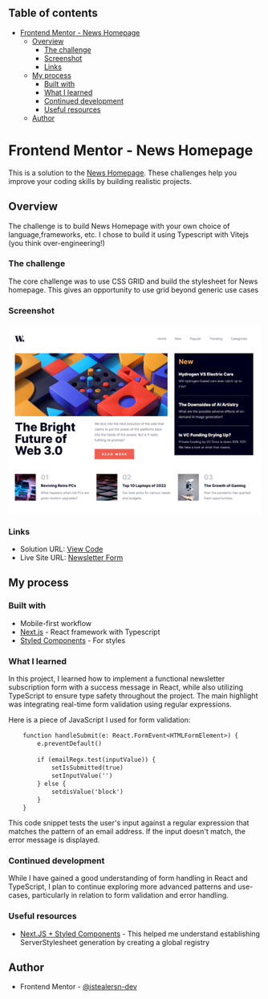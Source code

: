 ## Table of contents
- [Frontend Mentor - News Homepage](#frontend-mentor---news-homepage)
  - [Overview](#overview)
    - [The challenge](#the-challenge)
    - [Screenshot](#screenshot)
    - [Links](#links)
  - [My process](#my-process)
    - [Built with](#built-with)
    - [What I learned](#what-i-learned)
    - [Continued development](#continued-development)
    - [Useful resources](#useful-resources)
  - [Author](#author)


# Frontend Mentor - News Homepage

This is a solution to the [News Homepage](https://www.frontendmentor.io/challenges/news-homepage-H6SWTa1MFl/hub). These challenges help you improve your coding skills by building realistic projects. 
## Overview
The challenge is to build News Homepage with your own choice of language,frameworks, etc. I chose to build it using Typescript with Vitejs (you think over-engineering!)
### The challenge
The core challenge was to use CSS GRID and build the stylesheet for News homepage. This gives an opportunity to use grid beyond generic use cases
### Screenshot

![](./screenshot.png)

### Links

- Solution URL: [View Code](https://github.com/istealersn-dev/news-homepage)
- Live Site URL: [Newsletter Form](https://newsletter-form-green.vercel.app/)

## My process

### Built with

- Mobile-first workflow
- [Next.js](https://nextjs.org/) - React framework with Typescript
- [Styled Components](https://styled-components.com/) - For styles


### What I learned

In this project, I learned how to implement a functional newsletter subscription form with a success message in React, while also utilizing TypeScript to ensure type safety throughout the project. The main highlight was integrating real-time form validation using regular expressions.

Here is a piece of JavaScript I used for form validation:

```tsx
    function handleSubmit(e: React.FormEvent<HTMLFormElement>) {
        e.preventDefault()

        if (emailRegx.test(inputValue)) {
            setIsSubmitted(true)
            setInputValue('')
        } else {
            setdisValue('block')
        }
    }
```
This code snippet tests the user's input against a regular expression that matches the pattern of an email address. If the input doesn't match, the error message is displayed.

### Continued development

While I have gained a good understanding of form handling in React and TypeScript, I plan to continue exploring more advanced patterns and use-cases, particularly in relation to form validation and error handling.

### Useful resources

- [Next.JS + Styled Components](https://nextjs.org/docs/app/building-your-application/styling/css-in-js#styled-components) - This helped me understand establishing ServerStylesheet generation by creating a global registry

## Author

- Frontend Mentor - [@istealersn-dev](https://www.frontendmentor.io/profile/istealersn-dev)
